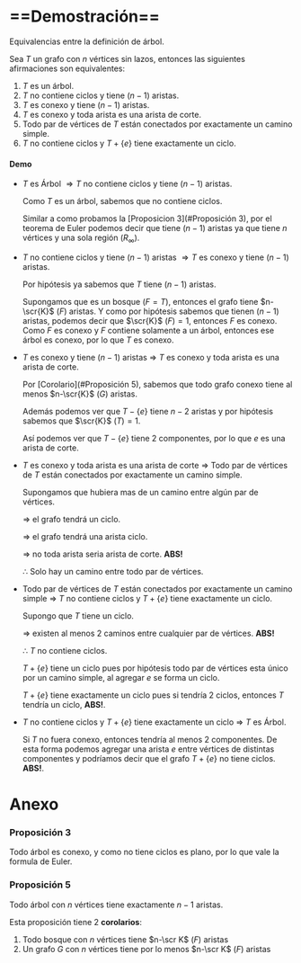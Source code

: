 # ==Demostración==

Equivalencias entre la definición de árbol. 

Sea $T$ un grafo con $n$ vértices sin lazos, entonces las siguientes afirmaciones son equivalentes:

1. $T$ es un árbol.
2. $T$ no contiene ciclos y tiene $(n-1)$ aristas.
3. $T$ es conexo y tiene $(n-1)$ aristas.
4. $T$ es conexo y toda arista es una arista de corte.
5. Todo par de vértices de $T$ están conectados por exactamente un camino simple.
6. $T$ no contiene ciclos y $T+\{e\}$ tiene exactamente un ciclo.

 #### Demo

- $T$ es Árbol $\Rightarrow T$ no contiene ciclos y tiene $(n-1)$ aristas.

  Como $T$ es un árbol, sabemos que no contiene ciclos.

  Similar a como probamos la [Proposicion 3](#Proposición 3), por el teorema de Euler podemos decir que tiene $(n-1)$ aristas ya que tiene $n$ vértices y una sola región $(R_\infty)$.

- $T$ no contiene ciclos y tiene $(n-1)$ aristas $\Rightarrow T$ es conexo y tiene $(n-1)$ aristas.

  Por hipótesis ya sabemos que $T$ tiene $(n-1)$ aristas.

  Supongamos que es un bosque $(F=T)$, entonces el grafo tiene $n-\scr{K}$ $(F)$ aristas. Y como por hipótesis sabemos que tienen $(n-1)$ aristas, podemos decir que $\scr{K}$ $(F)=1$, entonces $F$ es conexo. Como $F$ es conexo y $F$ contiene solamente a un árbol, entonces ese árbol es conexo, por lo que $T$ es conexo.

- $T$  es conexo y tiene $(n-1)$ aristas $\Rightarrow$ $T$ es conexo y toda arista es una arista de corte.

  Por [Corolario](#Proposición 5), sabemos que todo grafo conexo tiene al menos $n-\scr{K}$ $(G)$ aristas.  

  Además podemos ver que $T-\{e\}$ tiene $n-2$ aristas y por hipótesis sabemos que $\scr{K}$ $(T)=1$.

  Así podemos ver que $T-\{e\}$ tiene 2 componentes, por lo que $e$ es una arista de corte.

- $T$ es conexo y toda arista es una arista de corte $\Rightarrow$ Todo par de vértices de $T$ están conectados por exactamente un camino simple.

  Supongamos que hubiera mas de un camino entre algún par de vértices.

  $\Rightarrow$  el grafo tendrá un ciclo.

  $\Rightarrow$ el grafo tendrá una arista ciclo.

  $\Rightarrow$ no toda arista seria arista de corte. **ABS!**

  $\therefore$ Solo hay un camino entre todo par de vértices.

- Todo par de vértices de $T$ están conectados por exactamente un camino simple $\Rightarrow$ $T$ no contiene ciclos y $T+\{e\}$ tiene exactamente un ciclo.

  Supongo que $T$ tiene un ciclo.

  $\Rightarrow$ existen al menos 2 caminos entre cualquier par de vértices. **ABS!**

  $\therefore$ $T$ no contiene ciclos.

  $T+\{e\}$ tiene un ciclo pues por hipótesis todo par de vértices esta único por un camino simple, al agregar $e$ se forma un ciclo.

  $T+\{e\}$ tiene exactamente un ciclo pues si tendría 2 ciclos, entonces $T$ tendría un ciclo, **ABS!**.

-  $T$ no contiene ciclos y $T+\{e\}$ tiene exactamente un ciclo $\Rightarrow$ $T$ es Árbol.

   Si $T$ no fuera conexo, entonces tendría al menos 2 componentes. De esta forma podemos agregar una arista $e$ entre vértices de distintas componentes y podríamos decir que el grafo $T+\{e\}$ no tiene ciclos. **ABS!**.

# Anexo

### Proposición 3

Todo árbol es conexo, y como no tiene ciclos es plano, por lo que vale la formula de Euler.

### Proposición 5

Todo árbol con $n$ vértices tiene exactamente $n-1$ aristas.

Esta proposición tiene 2 **corolarios**:

1. Todo bosque con $n$ vértices tiene $n-\scr K$ $(F)$ aristas
2. Un grafo $G$ con $n$ vértices tiene por lo menos $n-\scr K$ $(F)$ aristas